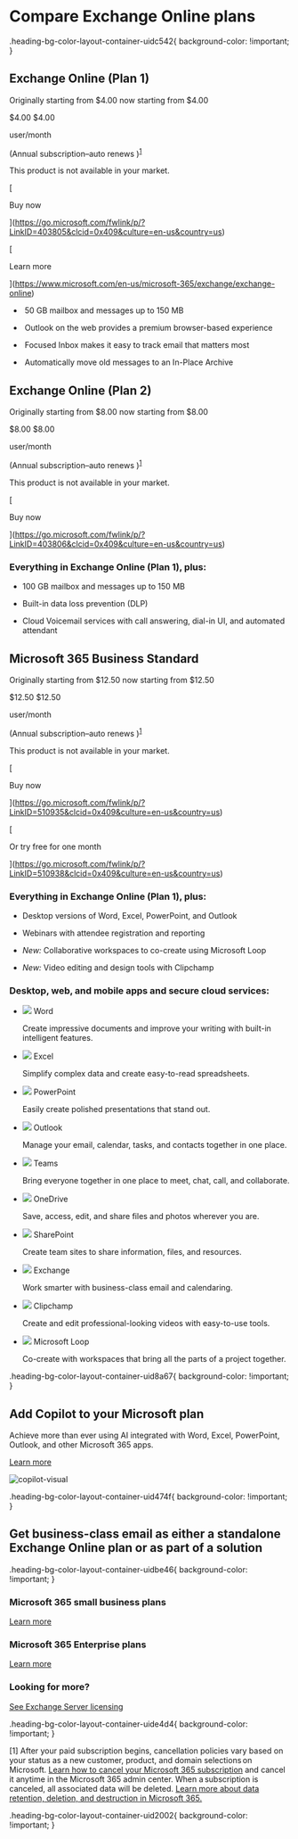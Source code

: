 # Compare Exchange Online plans

.heading-bg-color-layout-container-uidc542{ background-color: !important; }

## Exchange Online (Plan 1)

Originally starting from $4.00 now starting from $4.00

$4.00 $4.00

user/month

(Annual subscription–auto renews )<sup><a aria-label="Footnote 1" href="https://www.microsoft.com/en-us/microsoft-365/exchange/compare-microsoft-exchange-online-plans#footnotes1" class="ms-rte-link" target="_self">1</a></sup>

This product is not available in your market.

[

Buy now

](https://go.microsoft.com/fwlink/p/?LinkID=403805&clcid=0x409&culture=en-us&country=us)

[

Learn more

](https://www.microsoft.com/en-us/microsoft-365/exchange/exchange-online)

-  50 GB mailbox and messages up to 150 MB
    
-  Outlook on the web provides a premium browser-based experience
    
-  Focused Inbox makes it easy to track email that matters most
    
-  Automatically move old messages to an In-Place Archive
    

## Exchange Online (Plan 2)

Originally starting from $8.00 now starting from $8.00

$8.00 $8.00

user/month

(Annual subscription–auto renews )<sup><a aria-label="Footnote 1" href="https://www.microsoft.com/en-us/microsoft-365/exchange/compare-microsoft-exchange-online-plans#footnotes1" class="ms-rte-link" target="_self">1</a></sup>

This product is not available in your market.

[

Buy now

](https://go.microsoft.com/fwlink/p/?LinkID=403806&clcid=0x409&culture=en-us&country=us)

### Everything in Exchange Online (Plan 1), plus:

- 100 GB mailbox and messages up to 150 MB
    
- Built-in data loss prevention (DLP)
    
- Cloud Voicemail services with call answering, dial-in UI, and automated attendant
    

## Microsoft 365 Business Standard

Originally starting from $12.50 now starting from $12.50

$12.50 $12.50

user/month

(Annual subscription–auto renews )<sup><a aria-label="Footnote 1" href="https://www.microsoft.com/en-us/microsoft-365/exchange/compare-microsoft-exchange-online-plans#footnotes1" class="ms-rte-link" target="_self">1</a></sup>

This product is not available in your market.

[

Buy now

](https://go.microsoft.com/fwlink/p/?LinkID=510935&clcid=0x409&culture=en-us&country=us)

[

Or try free for one month

](https://go.microsoft.com/fwlink/p/?LinkID=510938&clcid=0x409&culture=en-us&country=us)

### Everything in Exchange Online (Plan 1), plus:

- Desktop versions of Word, Excel, PowerPoint, and Outlook
    
- Webinars with attendee registration and reporting
    
- _New:_ Collaborative workspaces to co-create using Microsoft Loop
    
- _New:_ Video editing and design tools with Clipchamp
    

### Desktop, web, and mobile apps and secure cloud services:

-   ![](https://cdn-dynmedia-1.microsoft.com/is/image/microsoftcorp/Icon_Word_75x75_RE3acu9?resMode=sharp2&op_usm=1.5,0.65,15,0&wid=32&hei=32&qlt=97&fit=constrain) Word
    
    Create impressive documents and improve your writing with built-in intelligent features.
    
-  ![](https://cdn-dynmedia-1.microsoft.com/is/image/microsoftcorp/Icon_Excel_75x75_RE3a9Se?resMode=sharp2&op_usm=1.5,0.65,15,0&wid=32&hei=32&qlt=100&fit=constrain) Excel
    
    Simplify complex data and create easy-to-read spreadsheets.
    
-  ![](https://cdn-dynmedia-1.microsoft.com/is/image/microsoftcorp/Icon_PowerPoint_75x75_RE3acud?resMode=sharp2&op_usm=1.5,0.65,15,0&wid=32&hei=32&qlt=100&fit=constrain) PowerPoint
    
    Easily create polished presentations that stand out.
    
-  ![](https://cdn-dynmedia-1.microsoft.com/is/image/microsoftcorp/Outlook_260px_RE3axj8?resMode=sharp2&op_usm=1.5,0.65,15,0&wid=32&hei=32&qlt=100&fit=constrain) Outlook
    
    Manage your email, calendar, tasks, and contacts together in one place.
    
-  ![](https://cdn-dynmedia-1.microsoft.com/is/image/microsoftcorp/Teams_260px_RE3ahIB?resMode=sharp2&op_usm=1.5,0.65,15,0&wid=32&hei=32&qlt=100&fit=constrain) Teams
    
    Bring everyone together in one place to meet, chat, call, and collaborate.
    
-  ![](https://cdn-dynmedia-1.microsoft.com/is/image/microsoftcorp/OneDrive_260px_RE4oUAF?resMode=sharp2&op_usm=1.5,0.65,15,0&wid=32&hei=32&qlt=100&fit=constrain) OneDrive
    
    Save, access, edit, and share files and photos wherever you are.
    
-  ![](https://cdn-dynmedia-1.microsoft.com/is/image/microsoftcorp/Sharepoint_260px_RE4oH1F?resMode=sharp2&op_usm=1.5,0.65,15,0&wid=32&hei=32&qlt=100&fit=constrain) SharePoint
    
    Create team sites to share information, files, and resources.
    
-  ![](https://cdn-dynmedia-1.microsoft.com/is/image/microsoftcorp/Exchange_RE482e1?resMode=sharp2&op_usm=1.5,0.65,15,0&wid=32&hei=32&qlt=85&fit=constrain) Exchange
    
    Work smarter with business-class email and calendaring.
    
-  ![](https://cdn-dynmedia-1.microsoft.com/is/image/microsoftcorp/Blade004_Clipchamp_64x64_2x?resMode=sharp2&op_usm=1.5,0.65,15,0&wid=32&hei=32&qlt=100&fmt=png-alpha&fit=constrain) Clipchamp
    
    Create and edit professional-looking videos with easy-to-use tools.
    
-  ![](https://cdn-dynmedia-1.microsoft.com/is/image/microsoftcorp/logo_msft_loop_36x36?resMode=sharp2&op_usm=1.5,0.65,15,0&wid=32&hei=32&qlt=100&fmt=png-alpha&fit=constrain) Microsoft Loop
    
    Co-create with workspaces that bring all the parts of a project together.
    

.heading-bg-color-layout-container-uid8a67{ background-color: !important; }

## Add Copilot to your Microsoft plan

Achieve more than ever using AI integrated with Word, Excel, PowerPoint, Outlook, and other Microsoft 365 apps.

[Learn more](https://www.microsoft.com/en-us/microsoft-365/microsoft-copilot)

![copilot-visual](https://cdn-dynmedia-1.microsoft.com/is/image/microsoftcorp/copilot-visual-800x532-1?resMode=sharp2&op_usm=1.5,0.65,15,0&wid=800&hei=532&qlt=95&fit=constrain)

.heading-bg-color-layout-container-uid474f{ background-color: !important; }

## Get business-class email as either a standalone Exchange Online plan or as part of a solution

.heading-bg-color-layout-container-uidbe46{ background-color: !important; }

### Microsoft 365 small business plans

[Learn more](https://www.microsoft.com/en-us/microsoft-365/business/compare-all-microsoft-365-business-products)

### Microsoft 365 Enterprise plans

[Learn more](https://www.microsoft.com/en-us/microsoft-365/compare-microsoft-365-enterprise-plans)

### Looking for more?

[See Exchange Server licensing](https://www.microsoft.com/en-us/microsoft-365/exchange/microsoft-exchange-server-licensing-licensing-overview)

.heading-bg-color-layout-container-uide4d4{ background-color: !important; }

\[1\] After your paid subscription begins, cancellation policies vary based on your status as a new customer, product, and domain selections on Microsoft. [Learn how to cancel your Microsoft 365 subscription](https://go.microsoft.com/fwlink/?linkid=2252108) and cancel it anytime in the Microsoft 365 admin center. When a subscription is canceled, all associated data will be deleted. [Learn more about data retention, deletion, and destruction in Microsoft 365.](https://go.microsoft.com/fwlink/?linkid=2252206)

.heading-bg-color-layout-container-uid2002{ background-color: !important; }